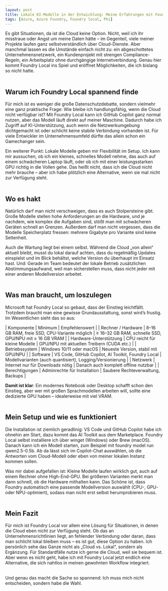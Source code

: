 ```yaml
---
layout: post
title: Lokale KI-Modelle in der Entwicklung: Meine Erfahrungen mit Foundry Local
tags: [Azure, Azure Foundry, Foundry local, Phi]
---
```


Es gibt Situationen, da ist die Cloud keine Option. Nicht, weil ich ihr misstraue oder Angst um meine Daten hätte – im Gegenteil, viele meiner Projekte laufen ganz 
selbstverständlich über Cloud-Dienste. Aber manchmal lassen es die Umstände einfach nicht zu: ein abgeschottetes Unternehmensnetzwerk, ein Kundenprojekt mit strengen 
Compliance-Regeln, ein Arbeitsplatz ohne durchgängige Internetverbindung. Genau hier kommt Foundry Local ins Spiel und eröffnet Möglichkeiten, die ich bislang so nicht hatte.<br><br>

## Warum ich Foundry Local spannend finde

Für mich ist es weniger die große Datenschutzdebatte, sondern vielmehr eine ganz praktische Frage: Wie bleibe ich handlungsfähig, wenn die Cloud nicht verfügbar ist?
Mit Foundry Local kann ich GitHub Copilot ganz normal nutzen, aber das Modell läuft direkt auf meiner Maschine. Dadurch habe ich Zugriff auf KI-Unterstützung, auch 
wenn die Netzwerkumgebung dichtgemacht ist oder schlicht keine stabile Verbindung vorhanden ist. Für viele Entwickler im Unternehmensumfeld dürfte das allein schon 
ein Gamechanger sein.<br>

Ein weiterer Punkt: Lokale Modelle geben mir Flexibilität im Setup. Ich kann mir aussuchen, ob ich ein kleines, schnelles Modell nehme, das auch auf einem schwächeren 
Laptop läuft, oder ob ich mit einer leistungsstarken GPU richtig in die Vollen gehe. Das heißt nicht, dass ich die Cloud nicht mehr brauche – aber ich habe plötzlich 
eine Alternative, wenn sie mal nicht zur Verfügung steht.<br><br>

## Wo es hakt

Natürlich darf man nicht verschweigen, dass es auch Stolpersteine gibt. Große Modelle stellen hohe Anforderungen an die Hardware, und je nachdem, wie komplex die Aufgaben 
sind, stößt man mit schwächeren Geräten schnell an Grenzen. Außerdem darf man nicht vergessen, dass die Modelle Speicherplatz fressen: mehrere Gigabyte pro Variante sind 
keine Seltenheit.<br>

Auch die Wartung liegt bei einem selbst. Während die Cloud „von allein“ aktuell bleibt, musst du lokal darauf achten, dass du regelmäßig Updates einspielst und im Blick 
behältst, welche Version du überhaupt im Einsatz hast. Und: Gerade im Team bedeutet der lokale Betrieb zusätzlichen Abstimmungsaufwand, weil man sicherstellen muss, dass 
nicht jeder mit einer anderen Modellversion arbeitet.<br><br>

## Was man braucht, um loszulegen

Microsoft hat Foundry Local so gebaut, dass der Einstieg leichtfällt. Trotzdem braucht man eine gewisse Grundausstattung, sonst wird’s frustig. Im Wesentlichen sieht das so aus:

| Komponente |	Minimum |	Empfehlenswert |
| Rechner / Hardware |	8–16 GB RAM, freie SSD, CPU-Variante möglich |	≥ 16–32 GB RAM, schnelle SSD, GPU/NPU mit ≥ 16 GB VRAM |
| Hardware-Unterstützung |	CPU reicht für kleine Modelle |	GPU/NPU mit aktuellen Treibern (CUDA etc.) |
| Betriebssystem |	Windows 10/11 oder macOS |	Neueste Version, stabil mit GPU/NPU |
| Software |	VS Code, GitHub Copilot, AI Toolkit, Foundry Local |	Modellvarianten (auch quantisiert), Logging/Versionierung |
| Netzwerk |	Internet nur für Downloads nötig |	Danach auch komplett offline nutzbar |
| Berechtigungen |	Adminrechte für Installation |	Saubere Rechteverwaltung, Backups |<br>

**Damit ist klar**: Ein modernes Notebook oder Desktop schafft schon den Einstieg, aber wer mit großen Sprachmodellen arbeiten will, sollte eine dedizierte GPU haben – idealerweise mit viel VRAM.<br><br>

## Mein Setup und wie es funktioniert

Die Installation ist ziemlich geradlinig: VS Code und GitHub Copilot habe ich ohnehin am Start, dazu kommt das AI Toolkit aus dem Marketplace. Foundry Local selbst 
installiere ich über winget (Windows) oder Brew (macOS). Danach kann ich ein Modell starten, zum Beispiel mit foundry model run qwen2.5-0.5b. Ab da lässt sich im Copilot-Chat 
auswählen, ob die Antworten vom Cloud-Modell oder eben von meiner lokalen Instanz kommen sollen.<br>

Was mir dabei aufgefallen ist: Kleine Modelle laufen wirklich gut, auch auf einem Rechner ohne High-End-GPU. Bei größeren Varianten merkt man dann schnell, ob die Hardware 
mithalten kann. Das Schöne ist, dass Foundry automatisch eine passende Modellversion auswählt (CPU-, GPU- oder NPU-optimiert), sodass man nicht erst selbst herumprobieren muss.<br><br>

## Mein Fazit

Für mich ist Foundry Local vor allem eine Lösung für Situationen, in denen die Cloud eben nicht zur Verfügung steht. Ob das an Unternehmensrichtlinien liegt, an fehlender Verbindung 
oder daran, dass man schlicht lokal bleiben muss – es ist gut, diese Option zu haben. Ich persönlich sehe das Ganze nicht als „Cloud vs. Lokal“, sondern als Ergänzung. Für 
Standardfälle nutze ich gerne die Cloud, weil sie bequem ist. Aber wenn es nicht geht, habe ich mit Foundry Local jetzt endlich eine Alternative, die sich nahtlos in meinen gewohnten 
Workflow integriert.<br><br>

Und genau das macht die Sache so spannend: Ich muss mich nicht entscheiden, sondern habe die Wahl.<br><br>
